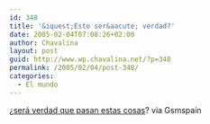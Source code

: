```yaml
---
id: 348
title: '&iquest;Esto ser&aacute; verdad?'
date: 2005-02-04T07:08:26+02:00
author: Chavalina
layout: post
guid: http://www.wp.chavalina.net/?p=348
permalink: /2005/02/04/post-348/
categories:
  - El mundo
---
```

&iquest;<a href="http://www.lavozdegalicia.es/se_sociedad/noticia.jsp?CAT=105&#038;TEXTO=3426817" target="_blank">ser&aacute; verdad que pasan estas cosas</a>? via Gsmspain